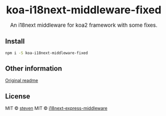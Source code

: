 <big><h1 align="center">koa-i18next-middleware-fixed</h1></big>

<p align="center"><big>
An i18next middleware for koa2 framework with some fixes.
</big></p>

## Install

```sh
npm i -S koa-i18next-middleware-fixed
```

## Other information
[Original readme](https://github.com/lxzxl/koa-i18next-middleware#readme)

## License

MIT © [steven](http://github.com/lxzxl)
MIT © [i18next-express-middleware](https://github.com/i18next/i18next-express-middleware/blob/master/LICENSE)

[npm-url]: https://npmjs.org/package/koa-i18next-middleware
[npm-image]: https://img.shields.io/npm/v/koa-i18next-middleware.svg?style=flat-square
[travis-url]: https://travis-ci.org/lxzxl/koa-i18next-middleware
[travis-image]: https://img.shields.io/travis/lxzxl/koa-i18next-middleware.svg?style=flat-square
[coveralls-url]: https://coveralls.io/r/lxzxl/koa-i18next-middleware
[coveralls-image]: https://img.shields.io/coveralls/lxzxl/koa-i18next-middleware.svg?style=flat-square
[depstat-url]: https://david-dm.org/lxzxl/koa-i18next-middleware
[depstat-image]: https://david-dm.org/lxzxl/koa-i18next-middleware.svg?style=flat-square
[download-badge]: http://img.shields.io/npm/dm/koa-i18next-middleware.svg?style=flat-square
